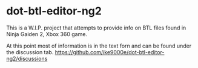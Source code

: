# dot-btl-editor-ng2

This is a W.I.P. project that attempts to provide info on BTL files found in Ninja Gaiden 2, Xbox 360 game.

At this point most of information is in the text forn and can be found under the discussion tab.
https://github.com/ike9000e/dot-btl-editor-ng2/discussions
